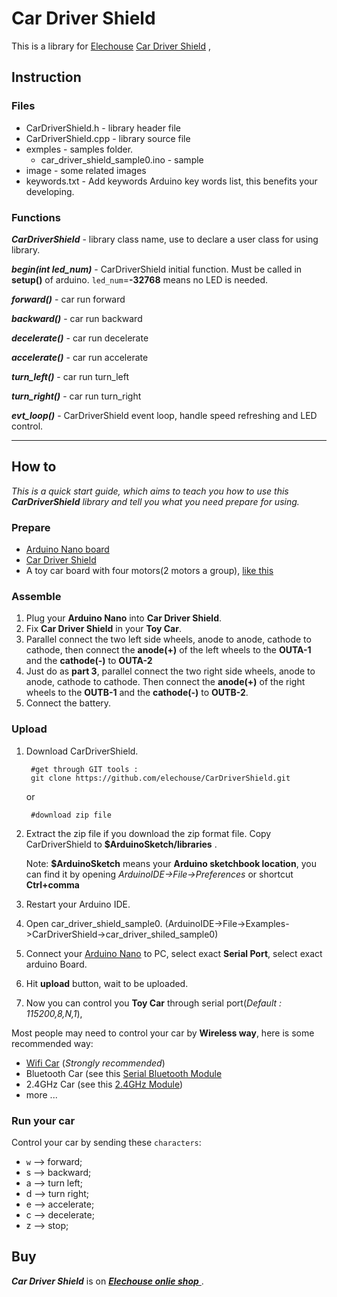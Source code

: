 # Car Driver Shield #

This is a library for [Elechouse](http://www.elechouse.com/) [Car Driver Shield]() , 

## Instruction ##

### Files ###

- CarDriverShield.h - library header file
- CarDriverShield.cpp - library source file
- exmples - samples folder.
	- car\_driver\_shield\_sample0.ino - sample
- image - some related images
- keywords.txt - Add keywords Arduino key words list, this benefits your developing.

### Functions ###
***CarDriverShield*** - library class name, use to declare a user class for using library.

***begin(int led_num)*** - CarDriverShield initial function. Must be called in **setup()** of arduino. `led_num`=**-32768** means no LED is needed.

***forward()*** - car run forward

***backward()*** - car run backward

***decelerate()*** - car run decelerate

***accelerate()*** - car run accelerate

***turn_left()*** - car run turn_left

***turn_right()*** - car run turn_right

***evt_loop()*** - CarDriverShield event loop, handle speed refreshing and LED control.
******

## How to ##

*This is a quick start guide, which aims to teach you how to use this **CarDriverShield** library and tell you what you need prepare for using.*

### Prepare ###

- [Arduino Nano board](http://arduino.cc/en/Main/ArduinoBoardNano)
- [Car Driver Shield](http://www.elechouse.com)
- A toy car board with four motors(2 motors a group), [like this](http://www.emartee.com/product/42135/4WD%20Robot%20Raider%20Car%20Kits)

### Assemble ###

1. Plug your **Arduino Nano** into **Car Driver Shield**.
2. Fix **Car Driver Shield** in your **Toy Car**.
3. Parallel connect the two left side wheels, anode to anode, cathode to cathode, then connect the **anode(+)** of the left wheels to the **OUTA-1** and the **cathode(-)** to **OUTA-2** 
4. Just do as **part 3**, parallel connect the two right side wheels, anode to anode, cathode to cathode. Then connect the **anode(+)** of the right wheels to the **OUTB-1** and the **cathode(-)** to **OUTB-2**.
5. Connect the battery.

### Upload ###

1. Download CarDriverShield.

		#get through GIT tools :
		git clone https://github.com/elechouse/CarDriverShield.git

	or
		
		#download zip file
1. Extract the zip file if you download the zip format file. Copy CarDriverShield  to **$ArduinoSketch/libraries** .
		
	Note: **$ArduinoSketch** means your **Arduino sketchbook location**, you can find it by opening *ArduinoIDE->File->Preferences* or shortcut **Ctrl+comma**
1. Restart your Arduino IDE.
1. Open car\_driver\_shield\_sample0. (ArduinoIDE->File->Examples->CarDriverShield->car\_driver\_shiled\_sample0)
1. Connect your [Arduino Nano](http://arduino.cc/en/Main/ArduinoBoardNano) to PC, select exact **Serial Port**, select exact arduino Board.
1. Hit **upload** button, wait to be uploaded.
1. Now you can control you **Toy Car** through serial port(_Default : 115200,8,N,1_),

Most people may need to control your car by **Wireless way**, here is some recommended way:

- [Wifi Car](https://github.com/elechouse/wifi-car) (*Strongly recommended*)
- Bluetooth Car (see this [Serial Bluetooth Module](http://www.elechouse.com/elechouse/index.php?main_page=product_info&cPath=90_91&products_id=1385)
- 2.4GHz Car (see this [2.4GHz Module](http://www.elechouse.com/elechouse/index.php?main_page=product_info&cPath=90_92&products_id=2218))
- more ...

### Run your car ###
Control your car by sending these `characters`:

- `w` --> forward; 
- s --> backward; 
- a --> turn left; 
- d --> turn right;
- e --> accelerate; 
- c --> decelerate; 
- z --> stop;

## **Buy** ##

***Car Driver Shield*** is on [ ***Elechouse onlie shop*** ](http://www.elechouse.com).






